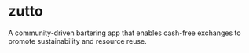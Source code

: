# zutto
A community-driven bartering app that enables cash-free exchanges to promote sustainability and resource reuse.
